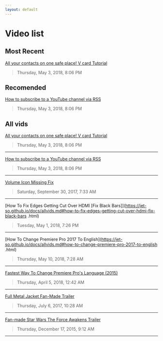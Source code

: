```yaml
---
layout: default
---
```




# Video list

## Most Recent

[All your contacts on one safe place! V card Tutorial](https://jet-so.github.io/docs/allvids.md#all-your-contacts-on-one-safe-place-v-card-tutorial.html)
> Thursday, May 3, 2018, 8:06 PM

## Recomended

[How to subscribe to a YouTube channel via RSS](https://jet-so.github.io/docs/allvids.md#how-to-subscribe-to-a-youtube-channel-via-rss.html)
> Thursday, May 3, 2018, 8:06 PM


## All vids

[All your contacts on one safe place! V card Tutorial](https://jet-so.github.io/docs/allvids.md#all-your-contacts-on-one-safe-place-v-card-tutorial.html)
> Thursday, May 3, 2018, 8:06 PM

---

[How to subscribe to a YouTube channel via RSS](https://jet-so.github.io/docs/allvids.md#how-to-subscribe-to-a-youtube-channel-via-rss.html)
> Thursday, May 3, 2018, 8:06 PM

---


[Volume Icon Missing Fix](https://jet-so.github.io/docs/allvids.md#volume-icon-missing-fix)
> Saturday, September 30, 2017, 7:33 AM

---


[How To Fix Edges Getting Cut Over HDMI [Fix Black Bars]](https://jet-so.github.io/docs/allvids.md#how-to-fix-edges-getting-cut-over-hdmi-fix-black-bars
.html)
> Tuesday, May 1, 2018, 7:26 PM

---


[How To Change Premiere Pro 2017 To English](https://jet-so.github.io/docs/allvids.md#how-to-change-premiere-pro-2017-to-english
.html)
> Thursday, May 10, 2018, 7:28 AM

---


[Fastest Way To Change Premiere Pro's Language (2015)](https://jet-so.github.io/docs/allvids.md#fastest-way-to-change-premiere-pros-language-2015.html)
> Thursday, April 5, 2018, 12:42 AM

---


[Full Metal Jacket Fan-Made Trailer](https://jet-so.github.io/docs/allvids.md#full-metal-jacket-fan-made-trailer.html)
> Thursday, July 6, 2017, 10:28 AM

---


[Fan-made Star Wars The Force Awakens Trailer](https://jet-so.github.io/docs/allvids.md#fan-made-star-wars-the-force-awakens-trailer.html)
> Thursday, December 17, 2015, 9:12 AM

---

